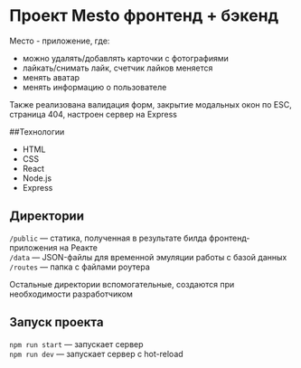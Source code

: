 # Проект Mesto фронтенд + бэкенд
Место - приложение, где:
 * можно удалять/добавлять карточки с фотографиями
 * лайкать/снимать лайк, счетчик лайков меняется
 * менять аватар
 * менять информацию о пользователе

Также реализована валидация форм, закрытие модальных окон по ESC, страница 404, настроен сервер на Express
  
##Технологии
* HTML
* CSS
* React
* Node.js
* Express

## Директории

`/public` — статика, полученная в результате билда фронтенд-приложения на Реакте  
`/data` — JSON-файлы для временной эмуляции работы с базой данных  
`/routes` — папка с файлами роутера  
  
Остальные директории вспомогательные, создаются при необходимости разработчиком

## Запуск проекта

`npm run start` — запускает сервер   
`npm run dev` — запускает сервер с hot-reload
